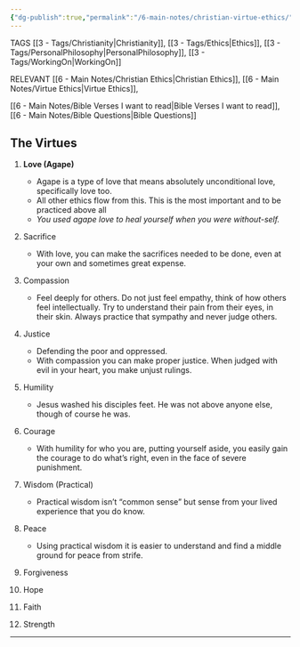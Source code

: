 ```yaml
---
{"dg-publish":true,"permalink":"/6-main-notes/christian-virtue-ethics/"}
---
```


TAGS [[3 - Tags/Christianity\|Christianity]], [[3 - Tags/Ethics\|Ethics]], [[3 - Tags/PersonalPhilosophy\|PersonalPhilosophy]], [[3 - Tags/WorkingOn\|WorkingOn]]

RELEVANT [[6 - Main Notes/Christian Ethics\|Christian Ethics]], [[6 - Main Notes/Virtue Ethics\|Virtue Ethics]], 

[[6 - Main Notes/Bible Verses I want to read\|Bible Verses I want to read]], [[6 - Main Notes/Bible Questions\|Bible Questions]]

## The Virtues
1. **Love (Agape)** 
	- Agape is a type of love that means absolutely unconditional love, specifically love too.
	- All other ethics flow from this. This is the most important and to be practiced above all
	- *You used agape love to heal yourself when you were without-self.*
2. Sacrifice
	- With love, you can make the sacrifices needed to be done, even at your own and sometimes great expense.


3. Compassion
	- Feel deeply for others. Do not just feel empathy, think of how others feel intellectually. Try to understand their pain from their eyes, in their skin. Always practice that sympathy and never judge others.
4. Justice
	- Defending the poor and oppressed. 
	- With compassion you can make proper justice. When judged with evil in your heart, you make unjust rulings.


5. Humility
	-  Jesus washed his disciples feet. He was not above anyone else, though of course he was.
6. Courage
	- With humility for who you are, putting yourself aside, you easily gain the courage to do what’s right, even in the face of severe punishment.


7. Wisdom (Practical)
	- Practical wisdom isn’t “common sense” but sense from your lived experience that you do know.
8. Peace
	- Using practical wisdom it is easier to understand and find a middle ground for peace from strife.

9. Forgiveness 
10. Hope

11. Faith 
12. Strength


- - -




